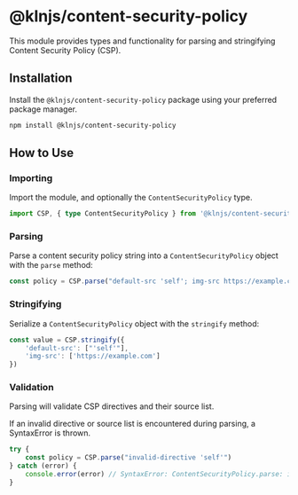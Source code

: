 # @klnjs/content-security-policy

This module provides types and functionality for parsing and stringifying Content Security Policy (CSP).

## Installation

Install the `@klnjs/content-security-policy` package using your preferred package manager.

```bash
npm install @klnjs/content-security-policy
```

## How to Use

### Importing

Import the module, and optionally the `ContentSecurityPolicy` type.

```ts
import CSP, { type ContentSecurityPolicy } from '@klnjs/content-security-policy'
```

### Parsing

Parse a content security policy string into a `ContentSecurityPolicy` object with the `parse` method:

```ts
const policy = CSP.parse("default-src 'self'; img-src https://example.com")
```

### Stringifying

Serialize a `ContentSecurityPolicy` object with the `stringify` method:

```ts
const value = CSP.stringify({
	'default-src': ["'self'"],
	'img-src': ['https://example.com']
})
```

### Validation

Parsing will validate CSP directives and their source list.

If an invalid directive or source list is encountered during parsing, a SyntaxError is thrown.

```ts
try {
	const policy = CSP.parse("invalid-directive 'self'")
} catch (error) {
	console.error(error) // SyntaxError: ContentSecurityPolicy.parse: invalid directive "invalid-directive"
}
```
